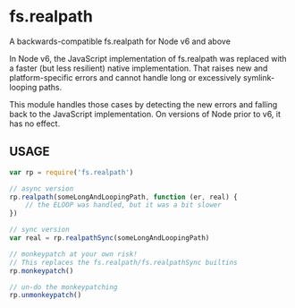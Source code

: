 # fs.realpath

A backwards-compatible fs.realpath for Node v6 and above

In Node v6, the JavaScript implementation of fs.realpath was replaced
with a faster (but less resilient) native implementation. That raises
new and platform-specific errors and cannot handle long or excessively
symlink-looping paths.

This module handles those cases by detecting the new errors and
falling back to the JavaScript implementation. On versions of Node
prior to v6, it has no effect.

## USAGE

```js
var rp = require('fs.realpath')

// async version
rp.realpath(someLongAndLoopingPath, function (er, real) {
	// the ELOOP was handled, but it was a bit slower
})

// sync version
var real = rp.realpathSync(someLongAndLoopingPath)

// monkeypatch at your own risk!
// This replaces the fs.realpath/fs.realpathSync builtins
rp.monkeypatch()

// un-do the monkeypatching
rp.unmonkeypatch()
```
